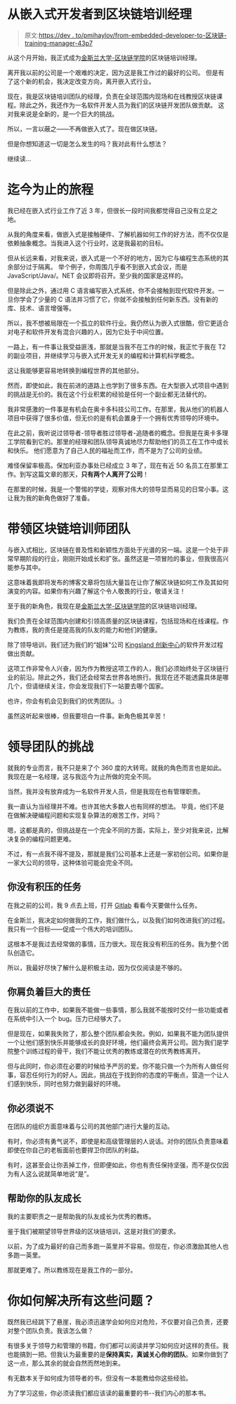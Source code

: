# 从嵌入式开发者到区块链培训经理

> 原文:[https://dev . to/pmihaylov/from-embedded-developer-to-区块链-training-manager-43p7](https://dev.to/pmihaylov/from-embedded-developer-to-blockchain-training-manager-43p7)

从这个月开始，我正式成为[金斯兰大学-区块链学院](http://www.kingsland.academy/)的区块链培训经理。

离开我以前的公司是一个艰难的决定，因为这是我工作过的最好的公司。
但是有了这个新的机会，我决定改变方向，离开嵌入式行业。

现在，我是区块链培训团队的经理，负责在全球范围内现场和在线教授区块链课程。除此之外，我还作为一名软件开发人员为我们的区块链开发团队做贡献。
这对我来说是全新的，是一个巨大的挑战。

所以，一言以蔽之——不再做嵌入式了。现在做区块链。

但是你想知道这一切是怎么发生的吗？我对此有什么想法？

继续读...

# 迄今为止的旅程

我已经在嵌入式行业工作了近 3 年，但很长一段时间我都觉得自己没有立足之地。

从我的角度来看，做嵌入式是接触硬件、了解机器如何工作的好方法，而不仅仅是依赖抽象概念。当我进入这个行业时，这是我最初的目标。

但从长远来看，对我来说，嵌入式是一个不好的地方，因为它与编程生态系统的其余部分过于隔离。
举个例子，你周围几乎看不到嵌入式会议，而是 JavaScript/Java/。NET 会议即将召开。至少我的国家是这样的。

但是除此之外，通过用 C 语言编写嵌入式系统，你不会接触到现代软件开发。一旦你学会了少量的 C 语法并习惯了它，你就不会接触到任何新东西。没有新的库、技术、语言增强等。

所以，我不想被局限在一个孤立的软件行业。我仍然认为嵌入式很酷，但它更适合对电子和软件开发有混合兴趣的人，因为它处于中间位置。

一路上，有一件事让我受益匪浅，那就是当我不在工作的时候，我正忙于我在 T2 的副业项目，并继续学习与嵌入式开发无关的编程和计算机科学概念。

这让我能够更容易地转换到编程世界的其他部分。

然而，即使如此，我在前进的道路上也学到了很多东西。在大型嵌入式项目中遇到的挑战是无价的。我在这个行业积累的经验是任何一个副业都无法替代的。

我非常感激的一件事是有机会在奥卡多科技公司工作。在那里，我从他们的机器人项目中获得了很多价值，但无价的是有机会置身于一个拥有优秀领导的环境中。

在此之前，我听说过领导者-领导者胜过领导者-追随者的概念。但我是在奥卡多理工学院看到它的。那里的经理和团队领导真诚地尽力帮助他们的员工在工作中成长和快乐。
他们愿意为了自己人民的福祉而工作，而不是为了公司的业绩。

难怪保留率极高。保加利亚办事处已经成立 3 年了，现在有近 50 名员工在那里工作。到写这篇文章的那天，**只有两个人离开了公司**！

在那里的时候，我是一个警惕的学徒，观察对伟大的领导显而易见的日常小事。这让我为我的新角色做好了准备。

# 带领区块链培训师团队

与嵌入式相比，区块链在普及性和新颖性方面处于光谱的另一端。这是一个处于非常早期阶段的行业，刚刚开始成长和扩张。虽然这是一项冒险的事业，但我很高兴能参与其中。

这意味着我即将发布的博客文章将包括大量旨在让你了解区块链如何工作及其如何演变的内容。如果你有兴趣了解这个令人敬畏的行业，敬请关注！

至于我的新角色，我现在是[金斯兰大学-区块链学院](http://www.kingsland.academy/)的区块链培训经理。

我们负责在全球范围内创建和引领高质量的区块链课程，包括现场和在线课程。作为教练，我的责任是提高我的队友的能力和他们的健康。

除了领导培训，我们还为我们的“姐妹”公司 [Kingsland 创新中心](https://www.linkedin.com/company/kingsland-innovation-centre/)的软件开发过程做出贡献。

这项工作非常令人兴奋，因为作为教授这项工作的人，我们必须始终处于区块链行业的前沿。除此之外，我们还会经常去世界各地旅行。我现在还不能透露具体是哪几个，但请继续关注，你会发现我们下一站要去哪个国家。

也许，你会有机会见到我们的优秀团队。:)

虽然这听起来很棒，但我要坦白一件事。新角色极其辛苦！

# 领导团队的挑战

就我的专业而言，我不只是来了个 360 度的大转弯。就我的角色而言也是如此。我现在是一名经理，这与我迄今为止所做的完全不同。

当然，我并没有放弃成为一名软件开发人员，但是我现在也有管理职责。

我一直认为当经理并不难。也许其他大多数人也有同样的想法。
毕竟，他们不是在做解决硬编程问题和实现复杂算法的艰苦工作，对吗？

嗯，这都是真的，但挑战是在一个完全不同的方面，实际上，至少对我来说，比解决复杂的编程问题更难。

不过，有一点我不得不提及，那就是我们公司基本上还是一家初创公司。如果你是一家大公司的领导，这种体验可能会完全不同。

## 你没有积压的任务

在我之前的公司，我 9 点去上班，打开 [Gitlab](https://about.gitlab.com/) 看看今天要做什么任务。

在金斯兰，我决定如何做我的工作，我们做什么，以及我们如何改进我们的过程。我只有一个目标——促成一个伟大的培训团队。

这根本不是我过去经常做的事情，压力很大。现在我没有积压的任务。我为整个团队创造它。

所以，我最好尽快了解什么是积极主动，因为仅仅阅读是不够的。

## 你肩负着巨大的责任

在我以前的工作中，如果我不能做一些事情，那么我就不能按时交付一些功能或者在系统中引入一个 bug。压力已经够大了。

但是现在，如果我失败了，那么整个团队都会失败。例如，如果我不能为团队提供一个让他们感到快乐并能够成长的良好环境，他们最终会离开公司。因为我们是学院整个训练过程的骨干，我们不能让优秀的教练或潜在的优秀教练离开。

但与此同时，你必须在必要的时候给予严厉的爱。你不能只做一个为所有人做任何事，容忍任何行为的好人。因此，挑战在于找到你的态度的平衡点，营造一个让人们感到快乐，同时也努力做到最好的环境。

## 你必须说不

在团队的组织方面意味着与公司的其他部门进行大量的互动。

有时，你必须有勇气说不，即使是和高级管理层的人说话。对你的团队负责意味着即使在你自己的老板面前也要捍卫你团队的利益。

有时，这甚至会让你丢掉工作，但即便如此，你也有责任保持坚强，而不是仅仅因为有人这么说就简单地说“是”。

## 帮助你的队友成长

我的主要职责之一是帮助我的队友成长为优秀的教练。

鉴于我们被期望领导世界级的区块链培训，这是对我们的要求。

以前，为了成为最好的自己而多跑一英里并不容易。但现在，你必须激励其他人也多跑一英里。

那就更难了。所以教练现在是我工作的一部分。

# 你如何解决所有这些问题？

既然我已经跳下了悬崖，我必须迅速学会如何应对危险，不仅要对自己负责，还要对整个团队负责。我该怎么做？

有很多关于领导力和管理的书籍，你们都可以阅读并学习如何应对这样的责任。我也能搞到一把。但我认为最重要的是**保持真实，真诚关心你的团队**。如果你做到了这一点，那么其余的就会自然而然地到来。

有无数本关于如何成为领导者的书，但没有一本能教给你这些经验。

为了学习这些，你必须读我们都应该读的最重要的书--我们内心的那本书。
